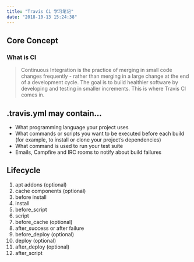```yaml
---
title: "Travis Ci 学习笔记"
date: "2018-10-13 15:24:38"
---
```


## Core Concept

### What is CI

> Continuous Integration is the practice of merging in small code changes frequently - rather than merging in a large change at the end of a development cycle. The goal is to build healthier software by developing and testing in smaller increments. This is where Travis CI comes in.

## .travis.yml may contain...

- What programming language your project uses
- What commands or scripts you want to be executed before each build (for example, to install or clone your project’s dependencies)
- What command is used to run your test suite
- Emails, Campfire and IRC rooms to notify about build failures

## Lifecycle

1. apt addons (optional)
2. cache components (optional)
3. before install
4. install
5. before_script
6. script
7. before_cache (optional)
8. after_success or after failure
9. before_deploy (optional)
10. deploy (optional)
11. after_deploy (optional)
12. after_script
